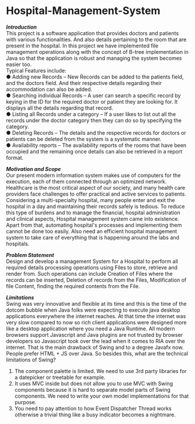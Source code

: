 # Hospital-Management-System

***Introduction***<br>
This project is a software application that provides doctors and patients with various functionalities.
And also details pertaining to the room that are present in the hospital. In this project we have
implemented file management operations along with the concept of B-tree implementation in Java
so that the application is robust and managing the system becomes easier too.<br>
Typical Features include:<br>
● Adding new Records – New Records can be added to the patients field, and the doctors field.
And their respective details regarding their accommodation can also be added.<br>
● Searching individual Records – A user can search a specific record by keying in the ID for the
required doctor or patient they are looking for. It displays all the details regarding that record.<br>
● Listing all Records under a category – If a user likes to list out all the records under the doctor
category then they can do so by specifying the category.<br>
● Deleting Records – The details and the respective records for doctors or patients can be deleted
from the system is a systematic manner.<br>
● Availability reports – The availability reports of the rooms that have been occupied and the
remaining once details can also be retrieved in a report format.<br>

***Motivation and Scope***<br>
Our present modern information system makes use of computers for the execution, each of them
connected through an optimized network. Healthcare is the most critical aspect of our society, and
many health care providers face challenges to offer practical and active services to patients.
Considering a multi-specialty hospital, many people enter and exit the hospital in a day and
maintaining their records safely is tedious. To reduce this type of burdens and to manage the
financial, hospital administration and clinical aspects, Hospital management system came into
existence. Apart from that, automating hospital's processes and implementing them cannot be done
too easily. Also need an efficient hospital management system to take care of everything that is
happening around the labs and hospitals.<br>

***Problem Statement***<br>
Design and develop a management System for a Hospital to perform all required details processing
operations using Files to store, retrieve and render from. Such operations can include Creation of
Files where the records can be inserted, Deletion of records from the Files, Modification of file
Content, finding the required contents from the File.

***Limitations***<br>
Swing was very innovative and flexible at its time and this is the time of the dotcom bubble when
Java folks were expecting to execute java desktop applications everywhere the internet reaches. At
that time the internet was very slow compared to now so rich client applications were designed
more like a desktop application where you need a Java Runtime. All modern browsers support
Javascript and Java plugins are not trusted by browser developers so Javascript took over the lead
when it comes to RIA over the internet. That is the main drawback of Swing and to a degree Javafx
now. People prefer HTML + JS over Java.
So besides this, what are the technical limitations of Swing?<br>
1) The component palette is limited. We need to use 3rd party libraries for a datepicker or
treetable for example.<br>
2) It uses MVC inside but does not allow you to use MVC with Swing components because it
is hard to separate model parts of Swing components. We need to write your own model
implementations for that purpose.<br>
3) You need to pay attention to how Event Dispatcher Thread works otherwise a trivial thing
like a busy indicator becomes a nightmare.
